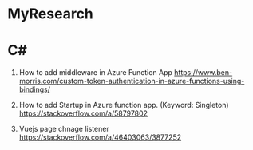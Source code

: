 # MyResearch

# C#
1. How to add middleware in Azure Function App
https://www.ben-morris.com/custom-token-authentication-in-azure-functions-using-bindings/

2. How to add Startup in Azure function app. (Keyword: Singleton)
https://stackoverflow.com/a/58797802

3. Vuejs page chnage listener
https://stackoverflow.com/a/46403063/3877252
